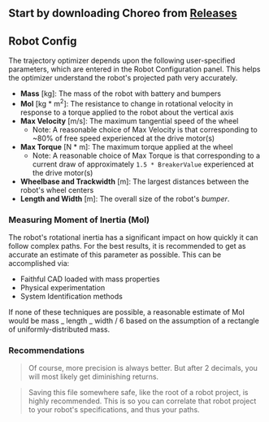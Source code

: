## Start by downloading Choreo from **[Releases](https://github.com/SleipnirGroup/Choreo/releases)**

## Robot Config

The trajectory optimizer depends upon the following user-specified parameters, which are entered in the Robot Configuration panel. This helps the optimizer understand the robot's projected path very accurately.

- **Mass** [kg]: The mass of the robot with battery and bumpers
- **MoI** [kg * m<sup>2</sup>]: The resistance to change in rotational velocity in response to a torque applied to the robot about the vertical axis
- **Max Velocity** [m/s]: The maximum tangential speed of the wheel
  - Note: A reasonable choice of Max Velocity is that corresponding to ~80% of free speed experienced at the drive motor(s)
- **Max Torque** [N * m]: The maximum torque applied at the wheel
  - Note: A reasonable choice of Max Torque is that corresponding to a current draw of approximately `1.5 * BreakerValue` experienced at the drive motor(s)
- **Wheelbase and Trackwidth** [m]: The largest distances between the robot's wheel centers
- **Length and Width** [m]: The overall size of the robot's _bumper_.

### Measuring Moment of Inertia (MoI)

The robot's rotational inertia has a significant impact on how quickly it can follow complex paths. For the best results, it is recommended to get as accurate an estimate of this parameter as possible. This can be accomplished via:

- Faithful CAD loaded with mass properties
- Physical experimentation
- System Identification methods

If none of these techniques are possible, a reasonable estimate of MoI would be mass _ length _ width / 6 based on the assumption of a rectangle of uniformly-distributed mass.

### Recommendations

> Of course, more precision is always better. But after 2 decimals, you will most likely get diminishing returns.

> Saving this file somewhere safe, like the root of a robot project, is highly recommended. This is so you can correlate that robot project to your robot's specifications, and thus your paths.
